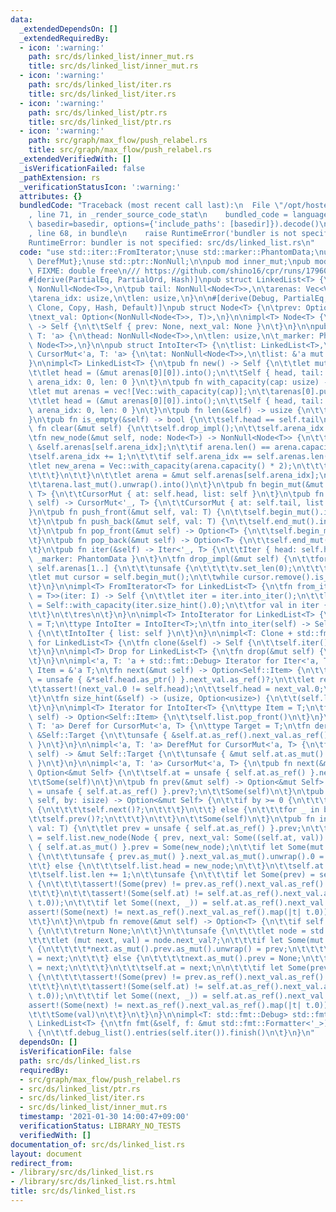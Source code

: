 ```yaml
---
data:
  _extendedDependsOn: []
  _extendedRequiredBy:
  - icon: ':warning:'
    path: src/ds/linked_list/inner_mut.rs
    title: src/ds/linked_list/inner_mut.rs
  - icon: ':warning:'
    path: src/ds/linked_list/iter.rs
    title: src/ds/linked_list/iter.rs
  - icon: ':warning:'
    path: src/ds/linked_list/ptr.rs
    title: src/ds/linked_list/ptr.rs
  - icon: ':warning:'
    path: src/graph/max_flow/push_relabel.rs
    title: src/graph/max_flow/push_relabel.rs
  _extendedVerifiedWith: []
  _isVerificationFailed: false
  _pathExtension: rs
  _verificationStatusIcon: ':warning:'
  attributes: {}
  bundledCode: "Traceback (most recent call last):\n  File \"/opt/hostedtoolcache/Python/3.9.1/x64/lib/python3.9/site-packages/onlinejudge_verify/documentation/build.py\"\
    , line 71, in _render_source_code_stat\n    bundled_code = language.bundle(stat.path,\
    \ basedir=basedir, options={'include_paths': [basedir]}).decode()\n  File \"/opt/hostedtoolcache/Python/3.9.1/x64/lib/python3.9/site-packages/onlinejudge_verify/languages/user_defined.py\"\
    , line 68, in bundle\n    raise RuntimeError('bundler is not specified: {}'.format(path.as_posix()))\n\
    RuntimeError: bundler is not specified: src/ds/linked_list.rs\n"
  code: "use std::iter::FromIterator;\nuse std::marker::PhantomData;\nuse std::ops::{Deref,\
    \ DerefMut};\nuse std::ptr::NonNull;\n\npub mod inner_mut;\npub mod ptr;\n\n///\
    \ FIXME: double free\n/// https://github.com/shino16/cpr/runs/1796088138?check_suite_focus=true#step:8:64\n\
    #[derive(PartialEq, PartialOrd, Hash)]\npub struct LinkedList<T> {\n\tpub head:\
    \ NonNull<Node<T>>,\n\tpub tail: NonNull<Node<T>>,\n\tarenas: Vec<Vec<Node<T>>>,\n\
    \tarena_idx: usize,\n\tlen: usize,\n}\n\n#[derive(Debug, PartialEq, PartialOrd,\
    \ Clone, Copy, Hash, Default)]\npub struct Node<T> {\n\tprev: Option<NonNull<Node<T>>>,\n\
    \tnext_val: Option<(NonNull<Node<T>>, T)>,\n}\n\nimpl<T> Node<T> {\n\tfn new()\
    \ -> Self {\n\t\tSelf { prev: None, next_val: None }\n\t}\n}\n\npub struct Iter<'a,\
    \ T: 'a> {\n\thead: NonNull<Node<T>>,\n\tlen: usize,\n\t_marker: PhantomData<&'a\
    \ Node<T>>,\n}\n\npub struct IntoIter<T> {\n\tlist: LinkedList<T>,\n}\n\npub struct\
    \ CursorMut<'a, T: 'a> {\n\tat: NonNull<Node<T>>,\n\tlist: &'a mut LinkedList<T>,\n\
    }\n\nimpl<T> LinkedList<T> {\n\tpub fn new() -> Self {\n\t\tlet mut arenas = vec![vec![Node::new()]];\n\
    \t\tlet head = (&mut arenas[0][0]).into();\n\t\tSelf { head, tail: head, arenas,\
    \ arena_idx: 0, len: 0 }\n\t}\n\tpub fn with_capacity(cap: usize) -> Self {\n\t\
    \tlet mut arenas = vec![Vec::with_capacity(cap)];\n\t\tarenas[0].push(Node::new());\n\
    \t\tlet head = (&mut arenas[0][0]).into();\n\t\tSelf { head, tail: head, arenas,\
    \ arena_idx: 0, len: 0 }\n\t}\n\tpub fn len(&self) -> usize {\n\t\tself.len\n\t\
    }\n\tpub fn is_empty(&self) -> bool {\n\t\tself.head == self.tail\n\t}\n\tpub\
    \ fn clear(&mut self) {\n\t\tself.drop_impl();\n\t\tself.arena_idx = 0;\n\t}\n\
    \tfn new_node(&mut self, node: Node<T>) -> NonNull<Node<T>> {\n\t\tlet arena =\
    \ &self.arenas[self.arena_idx];\n\t\tif arena.len() == arena.capacity() {\n\t\t\
    \tself.arena_idx += 1;\n\t\t\tif self.arena_idx == self.arenas.len() {\n\t\t\t\
    \tlet new_arena = Vec::with_capacity(arena.capacity() * 2);\n\t\t\t\tself.arenas.push(new_arena);\n\
    \t\t\t}\n\t\t}\n\t\tlet arena = &mut self.arenas[self.arena_idx];\n\t\tarena.push(node);\n\
    \t\tarena.last_mut().unwrap().into()\n\t}\n\tpub fn begin_mut(&mut self) -> CursorMut<'_,\
    \ T> {\n\t\tCursorMut { at: self.head, list: self }\n\t}\n\tpub fn end_mut(&mut\
    \ self) -> CursorMut<'_, T> {\n\t\tCursorMut { at: self.tail, list: self }\n\t\
    }\n\tpub fn push_front(&mut self, val: T) {\n\t\tself.begin_mut().insert(val)\n\
    \t}\n\tpub fn push_back(&mut self, val: T) {\n\t\tself.end_mut().insert(val)\n\
    \t}\n\tpub fn pop_front(&mut self) -> Option<T> {\n\t\tself.begin_mut().remove()\n\
    \t}\n\tpub fn pop_back(&mut self) -> Option<T> {\n\t\tself.end_mut().prev()?.remove()\n\
    \t}\n\tpub fn iter(&self) -> Iter<'_, T> {\n\t\tIter { head: self.head, len: self.len,\
    \ _marker: PhantomData }\n\t}\n\tfn drop_impl(&mut self) {\n\t\tfor v in &mut\
    \ self.arenas[1..] {\n\t\t\tunsafe {\n\t\t\t\tv.set_len(0);\n\t\t\t}\n\t\t}\n\t\
    \tlet mut cursor = self.begin_mut();\n\t\twhile cursor.remove().is_some() {}\n\
    \t}\n}\n\nimpl<T> FromIterator<T> for LinkedList<T> {\n\tfn from_iter<I: IntoIterator<Item\
    \ = T>>(iter: I) -> Self {\n\t\tlet iter = iter.into_iter();\n\t\tlet mut res\
    \ = Self::with_capacity(iter.size_hint().0);\n\t\tfor val in iter {\n\t\t\tres.end_mut().insert(val);\n\
    \t\t}\n\t\tres\n\t}\n}\n\nimpl<T> IntoIterator for LinkedList<T> {\n\ttype Item\
    \ = T;\n\ttype IntoIter = IntoIter<T>;\n\tfn into_iter(self) -> Self::IntoIter\
    \ {\n\t\tIntoIter { list: self }\n\t}\n}\n\nimpl<T: Clone + std::fmt::Debug> Clone\
    \ for LinkedList<T> {\n\tfn clone(&self) -> Self {\n\t\tself.iter().cloned().collect()\n\
    \t}\n}\n\nimpl<T> Drop for LinkedList<T> {\n\tfn drop(&mut self) {\n\t\tself.drop_impl();\n\
    \t}\n}\n\nimpl<'a, T: 'a + std::fmt::Debug> Iterator for Iter<'a, T> {\n\ttype\
    \ Item = &'a T;\n\tfn next(&mut self) -> Option<Self::Item> {\n\t\tlet next_val\
    \ = unsafe { &*self.head.as_ptr() }.next_val.as_ref()?;\n\t\tlet res = &next_val.1;\n\
    \t\tassert!(next_val.0 != self.head);\n\t\tself.head = next_val.0;\n\t\tSome(res)\n\
    \t}\n\tfn size_hint(&self) -> (usize, Option<usize>) {\n\t\t(self.len, Some(self.len))\n\
    \t}\n}\n\nimpl<T> Iterator for IntoIter<T> {\n\ttype Item = T;\n\tfn next(&mut\
    \ self) -> Option<Self::Item> {\n\t\tself.list.pop_front()\n\t}\n}\n\nimpl<'a,\
    \ T: 'a> Deref for CursorMut<'a, T> {\n\ttype Target = T;\n\tfn deref(&self) ->\
    \ &Self::Target {\n\t\tunsafe { &self.at.as_ref().next_val.as_ref().unwrap().1\
    \ }\n\t}\n}\n\nimpl<'a, T: 'a> DerefMut for CursorMut<'a, T> {\n\tfn deref_mut(&mut\
    \ self) -> &mut Self::Target {\n\t\tunsafe { &mut self.at.as_mut().next_val.as_mut().unwrap().1\
    \ }\n\t}\n}\n\nimpl<'a, T: 'a> CursorMut<'a, T> {\n\tpub fn next(&mut self) ->\
    \ Option<&mut Self> {\n\t\tself.at = unsafe { self.at.as_ref() }.next_val.as_ref()?.0;\n\
    \t\tSome(self)\n\t}\n\tpub fn prev(&mut self) -> Option<&mut Self> {\n\t\tself.at\
    \ = unsafe { self.at.as_ref() }.prev?;\n\t\tSome(self)\n\t}\n\tpub fn advance(&mut\
    \ self, by: isize) -> Option<&mut Self> {\n\t\tif by >= 0 {\n\t\t\tfor _ in 0..by\
    \ {\n\t\t\t\tself.next()?;\n\t\t\t}\n\t\t} else {\n\t\t\tfor _ in by..0 {\n\t\t\
    \t\tself.prev()?;\n\t\t\t}\n\t\t}\n\t\tSome(self)\n\t}\n\tpub fn insert(&mut self,\
    \ val: T) {\n\t\tlet prev = unsafe { self.at.as_ref() }.prev;\n\t\tlet new_node\
    \ = self.list.new_node(Node { prev, next_val: Some((self.at, val)) });\n\t\tunsafe\
    \ { self.at.as_mut() }.prev = Some(new_node);\n\t\tif let Some(mut prev) = prev\
    \ {\n\t\t\tunsafe { prev.as_mut() }.next_val.as_mut().unwrap().0 = new_node;\n\
    \t\t} else {\n\t\t\tself.list.head = new_node;\n\t\t}\n\t\tself.at = new_node;\n\
    \t\tself.list.len += 1;\n\t\tunsafe {\n\t\t\tif let Some(prev) = self.at.as_ref().prev\
    \ {\n\t\t\t\tassert!(Some(prev) != prev.as_ref().next_val.as_ref().map(|t| t.0));\n\
    \t\t\t}\n\t\t\tassert!(Some(self.at) != self.at.as_ref().next_val.as_ref().map(|t|\
    \ t.0));\n\t\t\tif let Some((next, _)) = self.at.as_ref().next_val {\n\t\t\t\t\
    assert!(Some(next) != next.as_ref().next_val.as_ref().map(|t| t.0));\n\t\t\t}\n\
    \t\t}\n\t}\n\tpub fn remove(&mut self) -> Option<T> {\n\t\tif self.at == self.list.tail\
    \ {\n\t\t\treturn None;\n\t\t}\n\t\tunsafe {\n\t\t\tlet node = std::ptr::read(self.at.as_ptr());\n\
    \t\t\tlet (mut next, val) = node.next_val?;\n\t\t\tif let Some(mut prev) = node.prev\
    \ {\n\t\t\t\t*next.as_mut().prev.as_mut().unwrap() = prev;\n\t\t\t\tprev.as_mut().next_val.as_mut().unwrap().0\
    \ = next;\n\t\t\t} else {\n\t\t\t\tnext.as_mut().prev = None;\n\t\t\t\tself.list.head\
    \ = next;\n\t\t\t}\n\t\t\tself.at = next;\n\n\t\t\tif let Some(prev) = self.at.as_ref().prev\
    \ {\n\t\t\t\tassert!(Some(prev) != prev.as_ref().next_val.as_ref().map(|t| t.0));\n\
    \t\t\t}\n\t\t\tassert!(Some(self.at) != self.at.as_ref().next_val.as_ref().map(|t|\
    \ t.0));\n\t\t\tif let Some((next, _)) = self.at.as_ref().next_val {\n\t\t\t\t\
    assert!(Some(next) != next.as_ref().next_val.as_ref().map(|t| t.0));\n\t\t\t}\n\
    \t\t\tSome(val)\n\t\t}\n\t}\n}\n\nimpl<T: std::fmt::Debug> std::fmt::Debug for\
    \ LinkedList<T> {\n\tfn fmt(&self, f: &mut std::fmt::Formatter<'_>) -> std::fmt::Result\
    \ {\n\t\tf.debug_list().entries(self.iter()).finish()\n\t}\n}\n"
  dependsOn: []
  isVerificationFile: false
  path: src/ds/linked_list.rs
  requiredBy:
  - src/graph/max_flow/push_relabel.rs
  - src/ds/linked_list/ptr.rs
  - src/ds/linked_list/iter.rs
  - src/ds/linked_list/inner_mut.rs
  timestamp: '2021-01-30 14:00:47+09:00'
  verificationStatus: LIBRARY_NO_TESTS
  verifiedWith: []
documentation_of: src/ds/linked_list.rs
layout: document
redirect_from:
- /library/src/ds/linked_list.rs
- /library/src/ds/linked_list.rs.html
title: src/ds/linked_list.rs
---
```


